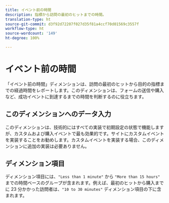 ```yaml
---
title: イベント前の時間
description: 指標から訪問の最初のヒットまでの時間。
translation-type: ht
source-git-commit: d3f92d72207f027d35f81a4ccf70d01569c3557f
workflow-type: ht
source-wordcount: '149'
ht-degree: 100%

---
```



# イベント前の時間

「イベント前の時間」ディメンションは、訪問の最初のヒットから目的の指標までの経過時間をレポートします。このディメンションは、フォームの送信や購入など、成功イベントに到達するまでの時間を判断するのに役立ちます。

## このディメンションへのデータ入力

このディメンションは、技術的にはすべての実装で初期設定の状態で機能しますが、カスタムおよび購入イベントで最も効果的です。サイトにカスタムイベントを実装することをお勧めします。カスタムイベントを実装する場合、このディメンションに追加の実装は必要ありません。

## ディメンション項目

ディメンション項目には、`"Less than 1 minute"` から `"More than 15 hours"` までの時間ベースのグループが含まれます。例えば、最初のヒットから購入までに 23 分かかった訪問者は、`"10 to 30 minutes"` ディメンション項目の下に含まれます。
